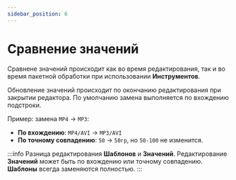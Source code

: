 ```yaml
---
sidebar_position: 6
---
```


# Сравнение значений

Сравнене значений происходит как во время редактирования, так и во время пакетной обработки при использовании **Инструментов**.

Обновление значений происходит по окончанию редактирования при закрытии редактора. По умолчанию замена выполняется по вхождению подстроки.

Пример: замена `MP4` → `MP3`:

- **По вхождению**: `MP4/AVI` → `MP3/AVI`
- **По точному совпадению**: `50` → `50гр`, но `50-100` не изменится.

:::info
Разница редактирования **Шаблонов** и **Значений**.
Редактирование **Значений** может быть по вхождению или точному совпадению. **Шаблоны** всегда заменяются полностью.
:::
